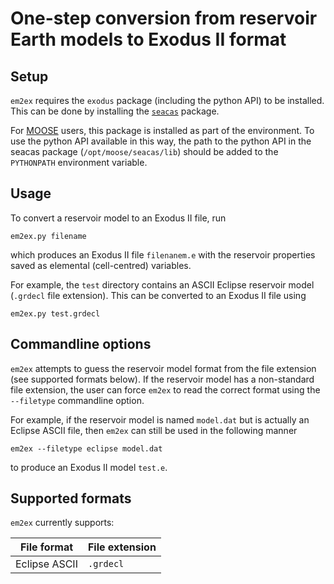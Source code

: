 # One-step conversion from reservoir Earth models to Exodus II format

## Setup

`em2ex` requires the `exodus` package (including the python API) to be installed. This can be done by installing the [`seacas`](https://github.com/gsjaardema/seacas) package.

For [MOOSE](http://www.mooseframework.org) users, this package is installed as part of
the environment. To use the python API available in this way, the path to the python API in the seacas package (`/opt/moose/seacas/lib`) should be added to the `PYTHONPATH` environment variable.

## Usage

To convert a reservoir model to an Exodus II file, run

```
em2ex.py filename
```

which produces an Exodus II file `filenanem.e` with the reservoir properties saved as elemental (cell-centred) variables.

For example, the `test` directory contains an ASCII Eclipse reservoir model (`.grdecl` file extension). This can be converted to an Exodus II file using
```
em2ex.py test.grdecl
```

## Commandline options

`em2ex` attempts to guess the reservoir model format from the file extension (see supported formats below). If the reservoir model has a non-standard file extension, the user can force
`em2ex` to read the correct format using the `--filetype` commandline option.

For example, if the reservoir model is named `model.dat` but is actually an Eclipse ASCII
file, then `em2ex` can still be used in the following manner

```
em2ex --filetype eclipse model.dat
```

to produce an Exodus II model `test.e`.

## Supported formats

`em2ex` currently supports:

| File format | File extension |
| ----------- | -------------- |
Eclipse ASCII | `.grdecl`      |
